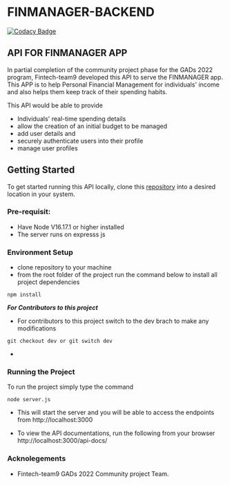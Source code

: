 # FINMANAGER-BACKEND

[![Codacy Badge](https://api.codacy.com/project/badge/Grade/7673ec7b71d84ba8ad371fe6e9f19210)](https://app.codacy.com/gh/FINMANAGER/FINMANAGER-BACKEND?utm_source=github.com&utm_medium=referral&utm_content=FINMANAGER/FINMANAGER-BACKEND&utm_campaign=Badge_Grade_Settings)

## API FOR FINMANAGER APP

In partial completion of the community project phase for the GADs 2022 program, Fintech-team9 developed this API to serve the FINMANAGER app. This APP is to help Personal Financial Management for individuals' income and also helps them keep track of their spending habits.

This API would  be able to provide
- Individuals' real-time spending details
- allow the creation of an initial budget to be managed
- add user details and 
- securely authenticate users into their profile
- manage user profiles

## Getting Started

To get started running this API locally, clone this [repository](https://github.com/FINMANAGER/FINMANAGER-BACKEND) into a desired location in your system.

### Pre-requisit:
- Have Node V16.17.1 or higher installed
- The server runs on expresss js 

### Environment Setup
- clone repository to your machine
- from the root folder of the project run the command below to install all project dependencies
```
npm install
```

***For Contributors to this project***
- For contributors to this project switch to the dev brach to make any modifications
```
git checkout dev or git switch dev
```
- 

### Running the Project
To run the project simply type the command

```
node server.js
```
- This will start the server and you will be able to access the endpoints from http://localhost:3000

- To view the API documentations, run the following from your browser http://localhost:3000/api-docs/

### Acknolegements
 - Fintech-team9 GADs 2022 Community project Team.